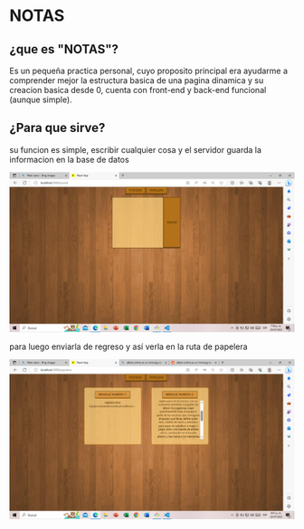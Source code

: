 # NOTAS
## ¿que es "NOTAS"?
Es un pequeña practica personal, cuyo proposito principal era ayudarme a comprender mejor la estructura basica de una pagina dinamica y su creacion basica desde 0, cuenta con front-end y back-end funcional (aunque simple).
## ¿Para que sirve?
su funcion es simple, escribir cualquier cosa y el servidor guarda la informacion en la base de datos

![muestra](capturas/Captura488.png)

para luego enviarla de regreso y así verla en la ruta de papelera

![muestra2](capturas/Captura492.png)
